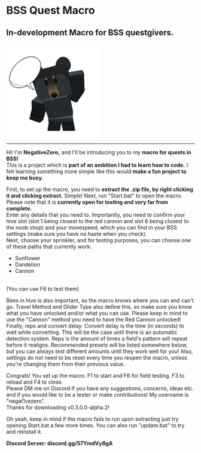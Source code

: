<centre><h1>BSS Quest Macro</h1>
<h2>In-development Macro for BSS questgivers.</h2></centre>
<img src="img\bqm-logo.png" alt="Logo" width="250" height="250"/>
<hr>
Hi! I'm <b>NegativeZero,</b> and I'll be introducing you to my <b>macro for quests in BSS!</b><br>
This is a project which is <b>part of an ambition I had to learn how to code.</b> I felt learning something more simple like this would <b>make a fun project to keep me busy.</b><p>
First, to set up the macro, you need to <b>extract the .zip file, by right clicking it and clicking extract.</b> Simple! Next, run "Start.bat" to open the macro. Please note that it is <b>currently open for testing and very far from complete.</b><br>
Enter any details that you need to. Importantly, you need to confirm your hive slot (slot 1 being closest to the red cannon and slot 6 being closest to the noob shop) and your movespeed, which you can find in your BSS settings (make sure you have no haste when you check).<br>
Next, choose your sprinkler, and for testing purposes, you can choose one of these paths that currently work:<ul>
<li>Sunflower</li>
<li>Dandelion</li>
<li>Cannon</li></ul><br>
(You can use F6 to test them)<p>
Bees in hive is also important, so the macro knows where you can and can't go. Travel Method and Glider Type also define this, so make sure you know what you have unlocked and/or what you can use. Please keep in mind to use the "Cannon" method you need to have the Red Cannon unlocked!<br>
Finally, reps and convert delay. Convert delay is the time (in seconds) to wait while converting. This will be the case until there is an automatic detection system. Reps is the amount of times a field's pattern will repeat before it realigns. Recommended presets will be listed somewhere below, but you can always test different amounts until they work well for you! Also, settings do not need to be reset every time you reopen the macro, unless you're changing them from their previous value.<p>
Congrats! You set up the macro. F1 to start and F6 for field testing. F3 to reload and F4 to close.<br>
Please DM me on Discord if you have any suggestions, concerns, ideas etc. and if you would like to be a tester or make contributions! My username is "negat1vezero".<br>
Thanks for downloading v0.3.0.0-alpha.2!<p>
Oh yeah, keep in mind if the macro fails to run upon extracting just try opening Start.bat a few more times. You can also run "update.bat" to try and reinstall it.<p>
<b>Discord Server: discord.gg/57YmdVy8gA</b>

<!--
Notes (ignore):
- rc_[path] is path through red cannon
- w_[path] is path by walk
- p_[path] is path by parachute
- g_[path] is path by glider
---------------------------------------------------------------------------------------------------------------------------------------------------------------------------------------
- wf-[path] is walk-from
- gt()-[path] is go-to ()
 - (f) is (field)
 - (u) is (use)
 - (qg) is (questgiver)
---------------------------------------------------------------------------------------------------------------------------------------------------------------------------------------
- grey is for background processes
- red is for errors
- green is for successes
- yellow is for titles or names
- blue is for plugs
- magenta is for instructions
- cyan is for ends
- white is for pauses
- reset should be at the end of every coloured echo
--!>